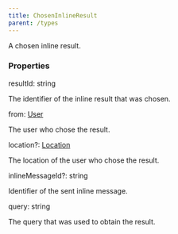```yaml
---
title: ChosenInlineResult
parent: /types
---
```


A chosen inline result.

### Properties

<div class="flex flex-col gap-3"><div><div class="flex gap-2"><div class="font-mono p" id="p_resultId" data-anchor><span class="font-bold">resultId</span><span class="opacity-50">:</span> <span>string</span></div></div><div class="pl-3"><div class="no-margin">

The identifier of the inline result that was chosen.

</div></div></div><div><div class="flex gap-2"><div class="font-mono p" id="p_from" data-anchor><span class="font-bold">from</span><span class="opacity-50">:</span> <a href="/types/user"  >User</a></div></div><div class="pl-3"><div class="no-margin">

The user who chose the result.

</div></div></div><div><div class="flex gap-2"><div class="font-mono p" id="p_location" data-anchor><span class="font-bold">location</span><span class="opacity-50"><span title="Optional" class="cursor-help">?</span>:</span> <a href="/types/location"  >Location</a></div></div><div class="pl-3"><div class="no-margin">

The location of the user who chose the result.

</div></div></div><div><div class="flex gap-2"><div class="font-mono p" id="p_inlineMessageId" data-anchor><span class="font-bold">inlineMessageId</span><span class="opacity-50"><span title="Optional" class="cursor-help">?</span>:</span> <span>string</span></div></div><div class="pl-3"><div class="no-margin">

Identifier of the sent inline message.

</div></div></div><div><div class="flex gap-2"><div class="font-mono p" id="p_query" data-anchor><span class="font-bold">query</span><span class="opacity-50">:</span> <span>string</span></div></div><div class="pl-3"><div class="no-margin">

The query that was used to obtain the result.

</div></div></div></div>

